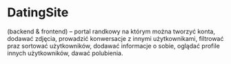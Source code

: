 # DatingSite
 (backend &amp; frontend) – portal randkowy na którym można tworzyć konta, dodawać zdjęcia, prowadzić konwersacje z innymi użytkownikami, filtrować praz sortować użytkowników, dodawać informacje o sobie, oglądać profile innych użytkowników, dawać polubienia. 
